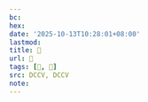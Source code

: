 ```yaml
---
bc:
hex:
date: '2025-10-13T10:28:01+08:00'
lastmod:
title: 􄰯
url: 􄰯
tags: [𦦝, 𦦧]
src: DCCV, DCCV
note:
---
```

